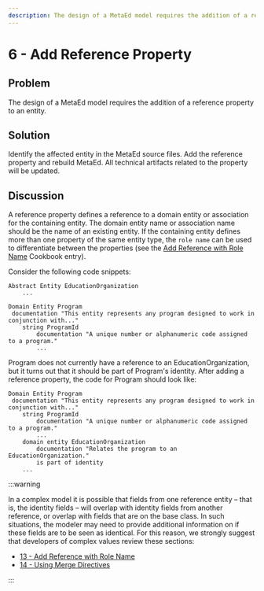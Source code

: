 ```yaml
---
description: The design of a MetaEd model requires the addition of a reference property to an entity.
---
```


# 6 - Add Reference Property

## Problem

The design of a MetaEd model requires the addition of a reference property to an
entity.

## Solution

Identify the affected entity in the MetaEd source files. Add the reference
property and rebuild MetaEd. All technical artifacts related to the property
will be updated.

## Discussion

A reference property defines a reference to a domain entity or association for
the containing entity. The domain entity name or association name should be the
name of an existing entity. If the containing entity defines more than one
property of the same entity type, the `role name` can be used to differentiate
between the properties (see the [Add Reference with Role
Name](../cookbook/13-add-reference-with-role-name.md) Cookbook entry).

Consider the following code snippets:

```metaed
Abstract Entity EducationOrganization 
    ...
```

```metaed
Domain Entity Program
 documentation "This entity represents any program designed to work in conjunction with..."
    string ProgramId
        documentation "A unique number or alphanumeric code assigned to a program."
        ...
```

Program does not currently have a reference to an EducationOrganization, but it
turns out that it should be part of Program's identity. After adding a reference
property, the code for Program should look like:

```metaed
Domain Entity Program
 documentation "This entity represents any program designed to work in conjunction with..."
    string ProgramId
        documentation "A unique number or alphanumeric code assigned to a program."
        ...
    domain entity EducationOrganization
        documentation "Relates the program to an EducationOrganization."
        is part of identity
    ...
```

:::warning

In a complex model it is possible that fields from one reference entity – that
is, the identity fields – will overlap with identity fields from another
reference, or overlap with fields that are on the base class. In such
situations, the modeler may need to provide additional information on if these
fields are to be seen as identical. For this reason, we strongly suggest that
developers of complex values review these sections:

* [13 - Add Reference with Role
  Name](./13-add-reference-with-role-name.md)
* [14 - Using Merge Directives](./14-using-merge-directives.md)

:::
